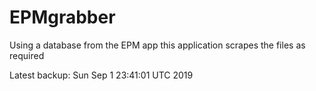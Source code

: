# EPMgrabber
Using a database from the EPM app this application scrapes the files as required


Latest backup: Sun Sep 1 23:41:01 UTC 2019

